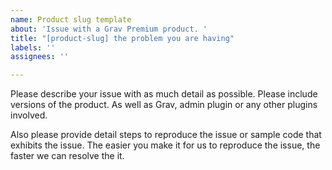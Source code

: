 ```yaml
---
name: Product slug template
about: 'Issue with a Grav Premium product. '
title: "[product-slug] the problem you are having"
labels: ''
assignees: ''

---
```


Please describe your issue with as much detail as possible. Please include versions of the product. As well as Grav, admin plugin or any other plugins involved. 

Also please provide detail steps to reproduce the issue or sample code that exhibits the issue.  The easier you make it for us to reproduce the issue, the faster we can resolve the it.
